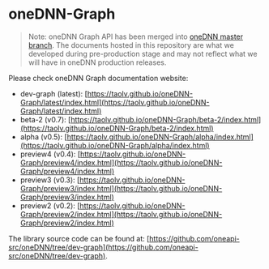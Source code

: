 # oneDNN-Graph

> Note: oneDNN Graph API has been merged into [oneDNN master
> branch](https://github.com/oneapi-src/oneDNN/blob/master/include/oneapi/dnnl/dnnl_graph.hpp).
> The documents hosted in this repository are what we developed during
> pre-production stage and may not reflect what we will have in oneDNN
> production releases.

Please check oneDNN Graph documentation website:

- dev-graph (latest): [https://taolv.github.io/oneDNN-Graph/latest/index.html](https://taolv.github.io/oneDNN-Graph/latest/index.html)
- beta-2 (v0.7): [https://taolv.github.io/oneDNN-Graph/beta-2/index.html](https://taolv.github.io/oneDNN-Graph/beta-2/index.html)
- alpha (v0.5): [https://taolv.github.io/oneDNN-Graph/alpha/index.html](https://taolv.github.io/oneDNN-Graph/alpha/index.html)
- preview4 (v0.4): [https://taolv.github.io/oneDNN-Graph/preview4/index.html](https://taolv.github.io/oneDNN-Graph/preview4/index.html)
- preview3 (v0.3): [https://taolv.github.io/oneDNN-Graph/preview3/index.html](https://taolv.github.io/oneDNN-Graph/preview3/index.html)
- preview2 (v0.2): [https://taolv.github.io/oneDNN-Graph/preview2/index.html](https://taolv.github.io/oneDNN-Graph/preview2/index.html)

The library source code can be found at: [https://github.com/oneapi-src/oneDNN/tree/dev-graph](https://github.com/oneapi-src/oneDNN/tree/dev-graph).
